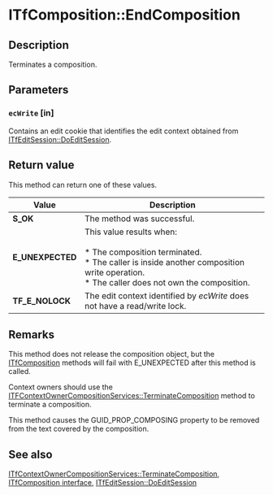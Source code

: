 # ITfComposition::EndComposition

## Description

Terminates a composition.

## Parameters

### `ecWrite` [in]

Contains an edit cookie that identifies the edit context obtained from [ITfEditSession::DoEditSession](https://learn.microsoft.com/windows/desktop/api/msctf/nf-msctf-itfeditsession-doeditsession).

## Return value

This method can return one of these values.

| Value | Description |
| --- | --- |
| **S_OK** | The method was successful. |
| **E_UNEXPECTED** | This value results when:<br><br>* The composition terminated.<br>* The caller is inside another composition write operation.<br>* The caller does not own the composition. |
| **TF_E_NOLOCK** | The edit context identified by *ecWrite* does not have a read/write lock. |

## Remarks

This method does not release the composition object, but the [ITfComposition](https://learn.microsoft.com/windows/desktop/api/msctf/nn-msctf-itfcomposition) methods will fail with E_UNEXPECTED after this method is called.

Context owners should use the [ITFContextOwnerCompositionServices::TerminateComposition](https://learn.microsoft.com/windows/desktop/api/msctf/nf-msctf-itfcontextownercompositionservices-terminatecomposition) method to terminate a composition.

This method causes the GUID_PROP_COMPOSING property to be removed from the text covered by the composition.

## See also

[ITfContextOwnerCompositionServices::TerminateComposition](https://learn.microsoft.com/windows/win32/api/msctf/nf-msctf-itfcontextownercompositionservices-terminatecomposition), [ITfComposition interface](https://learn.microsoft.com/windows/win32/api/msctf/nn-msctf-itfcomposition), [ITfEditSession::DoEditSession](https://learn.microsoft.com/windows/win32/api/msctf/nf-msctf-itfeditsession-doeditsession)